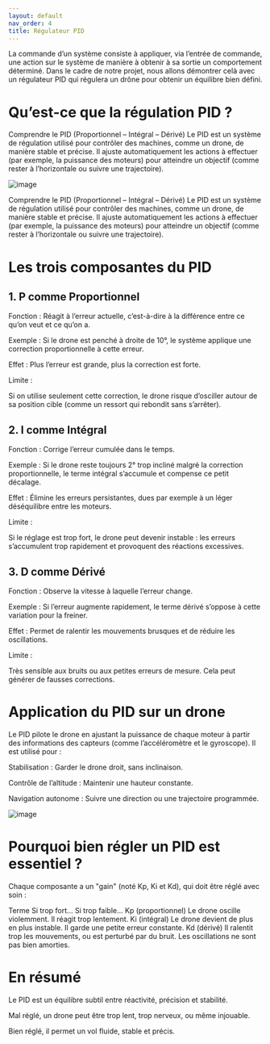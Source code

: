 ```yaml
---
layout: default
nav_order: 4
title: Régulateur PID
---
```


La commande d’un système consiste à appliquer, via l’entrée de commande, une action sur le système de manière à
obtenir à sa sortie un comportement déterminé. Dans le cadre de notre projet, nous allons démontrer celà avec un régulateur PID qui régulera un drône pour obtenir un équilibre bien défini.

# Qu’est-ce que la régulation PID ? 

Comprendre le PID (Proportionnel – Intégral – Dérivé)
Le PID est un système de régulation utilisé pour contrôler des machines, comme un drone, de manière stable et précise. Il ajuste automatiquement les actions à effectuer (par exemple, la puissance des moteurs) pour atteindre un objectif (comme rester à l’horizontale ou suivre une trajectoire).

![image](https://github.com/user-attachments/assets/b518564b-8e75-4bfa-961d-c7a3dde15ed8)

Comprendre le PID (Proportionnel – Intégral – Dérivé)
Le PID est un système de régulation utilisé pour contrôler des machines, comme un drone, de manière stable et précise. Il ajuste automatiquement les actions à effectuer (par exemple, la puissance des moteurs) pour atteindre un objectif (comme rester à l’horizontale ou suivre une trajectoire).

# Les trois composantes du PID
## 1. P comme Proportionnel
Fonction : Réagit à l’erreur actuelle, c’est-à-dire à la différence entre ce qu’on veut et ce qu’on a.

Exemple : Si le drone est penché à droite de 10°, le système applique une correction proportionnelle à cette erreur.

Effet : Plus l’erreur est grande, plus la correction est forte.

Limite :

Si on utilise seulement cette correction, le drone risque d’osciller autour de sa position cible (comme un ressort qui rebondit sans s’arrêter).

## 2. I comme Intégral
Fonction : Corrige l’erreur cumulée dans le temps.

Exemple : Si le drone reste toujours 2° trop incliné malgré la correction proportionnelle, le terme intégral s’accumule et compense ce petit décalage.

Effet : Élimine les erreurs persistantes, dues par exemple à un léger déséquilibre entre les moteurs.

Limite :

Si le réglage est trop fort, le drone peut devenir instable : les erreurs s’accumulent trop rapidement et provoquent des réactions excessives.

## 3. D comme Dérivé
Fonction : Observe la vitesse à laquelle l’erreur change.

Exemple : Si l’erreur augmente rapidement, le terme dérivé s’oppose à cette variation pour la freiner.

Effet : Permet de ralentir les mouvements brusques et de réduire les oscillations.

Limite :

Très sensible aux bruits ou aux petites erreurs de mesure. Cela peut générer de fausses corrections.

# Application du PID sur un drone
Le PID pilote le drone en ajustant la puissance de chaque moteur à partir des informations des capteurs (comme l’accéléromètre et le gyroscope). Il est utilisé pour :

Stabilisation : Garder le drone droit, sans inclinaison.

Contrôle de l’altitude : Maintenir une hauteur constante.

Navigation autonome : Suivre une direction ou une trajectoire programmée.

![image](https://github.com/user-attachments/assets/acb54110-d4b9-4d9f-b0fa-d8440ab946fc)


# Pourquoi bien régler un PID est essentiel ?
Chaque composante a un "gain" (noté Kp, Ki et Kd), qui doit être réglé avec soin :

Terme	Si trop fort…	Si trop faible…
Kp (proportionnel)	Le drone oscille violemment.	Il réagit trop lentement.
Ki (intégral)	Le drone devient de plus en plus instable.	Il garde une petite erreur constante.
Kd (dérivé)	Il ralentit trop les mouvements, ou est perturbé par du bruit.	Les oscillations ne sont pas bien amorties.

# En résumé
Le PID est un équilibre subtil entre réactivité, précision et stabilité.

Mal réglé, un drone peut être trop lent, trop nerveux, ou même injouable.

Bien réglé, il permet un vol fluide, stable et précis.
